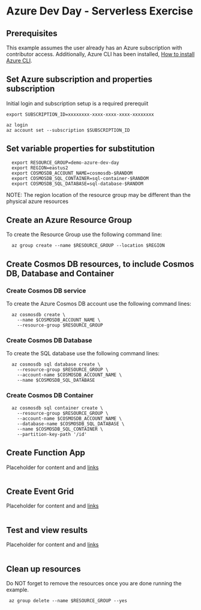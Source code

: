 # Azure Dev Day - Serverless Exercise 

## Prerequisites 

This example assumes the user already has an Azure subscription with contributor access. Additionally, Azure CLI has been installed, [How to install Azure CLI](https://docs.microsoft.com/en-us/cli/azure/install-azure-cli).

## Set Azure subscription and properties subscription

Initial login and subscription setup is a required prerequiit 

````shell
export SUBSCRIPTION_ID=xxxxxxxx-xxxx-xxxx-xxxx-xxxxxxxx

az login 
az account set --subscription $SUBSCRIPTION_ID
````

## Set variable properties for substitution 

````shell
  export RESOURCE_GROUP=demo-azure-dev-day
  export REGION=eastus2
  export COSMOSDB_ACCOUNT_NAME=cosmosdb-$RANDOM
  export COSMOSDB_SQL_CONTAINER=sql-container-$RANDOM
  export COSMOSDB_SQL_DATABASE=sql-database-$RANDOM
````

NOTE: The region location of the resource group may be different than the physical azure resources 

## Create an Azure Resource Group 

To create the Resource Group use the following command line:

````shell
  az group create --name $RESOURCE_GROUP --location $REGION
````
  
## Create Cosmos DB resources, to include Cosmos DB, Database and Container 

### Create Cosmos DB service

To create the Azure Cosmos DB account use the following command lines:

````shell
  az cosmosdb create \
    --name $COSMOSDB_ACCOUNT_NAME \
    --resource-group $RESOURCE_GROUP
````

### Create Cosmos DB Database 

To create the SQL database use the following command lines:

````shell
  az cosmosdb sql database create \
    --resource-group $RESOURCE_GROUP \
    --account-name $COSMOSDB_ACCOUNT_NAME \
    --name $COSMOSDB_SQL_DATABASE
````


### Create Cosmos DB Container 

````shell
  az cosmosdb sql container create \
    --resource-group $RESOURCE_GROUP \
    --account-name $COSMOSDB_ACCOUNT_NAME \
    --database-name $COSMOSDB_SQL_DATABASE \
    --name $COSMOSDB_SQL_CONTAINER \
    --partition-key-path '/id'
````
 
## Create Function App 

Placeholder for content and and [links](..)

````shell

````


## Create Event Grid 
Placeholder for content and and [links](..)

````shell

````

##  Test and view results 
Placeholder for content and and [links](..)

````shell

````


## Clean up resources 

Do NOT forget to remove the resources once you are done running the example.

```shell
 az group delete --name $RESOURCE_GROUP --yes
```
